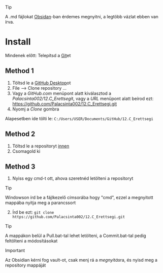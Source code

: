 > [!TIP]
> A .md fájlokat [Obsidan](https://obsidian.md/download)-ban érdemes megnyitni, a legtöbb vázlat ebben van írva. 

# Install

Mindenek előtt: Telepítsd a [Git](https://git-scm.com/download/win)et

## Method 1

1. Töltsd le a [GitHub Desktop](https://desktop.github.com/)ot
2. File —> Clone repository …
3. Vagy a *GitHub.com* menüpont alatt kiválasztod a *Palacsinta002/12.C_Erettsegi*t, vagy a *URL* menüpont alatt beírod ezt: https://github.com/Palacsinta002/12.C_Erettsegi.git
4. Nyomj a *Clone* gombra

Alapesetben ide tölti le: `C:/Users/USER/Documents/GitHub/12.C_Erettsegi`

## Method 2

1. Töltsd le a repositoryt [innen](https://github.com/Palacsinta002/12.C_Erettsegi/archive/refs/heads/main.zip)
2. Csomagold ki

## Method 3

1. Nyiss egy cmd-t ott, ahova szeretnéd letölteni a repositoryt
> [!TIP]
> Windowson írd be a fájlkezelő címsorába hogy "cmd", ezzel a megnyitott mappába nyitja meg a parancssort
2. Írd be ezt: `git clone https://github.com/Palacsinta002/12.C_Erettsegi.git`

> [!TIP]
> A mappákon belül a Pull.bat-tal lehet letölteni, a Commit.bat-tal pedig feltölteni a módosításokat

> [!IMPORTANT]
> Az Obsidian kérni fog vault-ot, csak menj rá a *megnyitás*ra, és nyisd meg a repository mappáját
